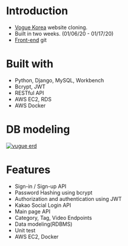 # Introduction
- [Vogue Korea](http://www.vogue.co.kr/) website cloning.
- Built in two weeks. (01/06/20 - 01/17/20)
- [Front-end](https://github.com/wecode-bootcamp-korea/Vugue_frontend) git

# Built with
- Python, Django, MySQL, Workbench
- Bcrypt, JWT
- RESTful API
- AWS EC2, RDS
- AWS Docker

# DB modeling
<a target="_blank" rel="noopener noreferrer" href="https://github.com/meekukin/vugue_backend/blob/master/vugue_erd.png"><img src="https://github.com/meekukin/vugue_backend/raw/master/vugue_erd.png" alt="vugue erd" style="max-width:100%;"></a>

# Features
- Sign-in / Sign-up API
- Password Hashing using bcrypt
- Authorization and authentication using JWT
- Kakao Social Login API
- Main page API
- Category, Tag, Video Endpoints
- Data modeling(RDBMS)
- Unit test
- AWS EC2, Docker
